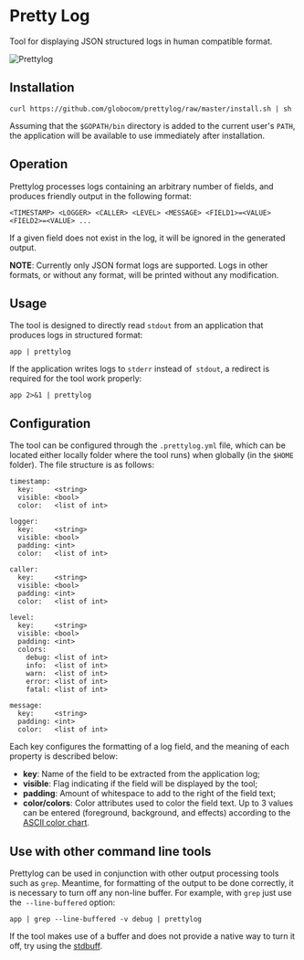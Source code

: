 # Pretty Log

Tool for displaying JSON structured logs in human compatible format.

![Prettylog](https://github.com/globocom/prettylog/raw/master/prettylog.png)

## Installation

    curl https://github.com/globocom/prettylog/raw/master/install.sh | sh 

Assuming that the `$GOPATH/bin` directory is added to the current user's `PATH`, the application will be available to use immediately after installation.

## Operation

Prettylog processes logs containing an arbitrary number of fields, and produces friendly output in the following format:

    <TIMESTAMP> <LOGGER> <CALLER> <LEVEL> <MESSAGE> <FIELD1>=<VALUE> <FIELD2>=<VALUE> ...

If a given field does not exist in the log, it will be ignored in the generated output.

**NOTE**: Currently only JSON format logs are supported. Logs in other formats, or without any format, will be printed without any modification.

## Usage

The tool is designed to directly read `stdout` from an application that produces logs in structured format:

    app | prettylog

If the application writes logs to `stderr` instead of` stdout`, a redirect is required for the tool work properly:

    app 2>&1 | prettylog

## Configuration

The tool can be configured through the `.prettylog.yml` file, which can be located either locally folder where the tool runs) when globally (in the `$HOME` folder). The file structure is as follows:

    timestamp:
      key:     <string>
      visible: <bool> 
      color:   <list of int>

    logger:
      key:     <string>
      visible: <bool>
      padding: <int>
      color:   <list of int> 

    caller:
      key:     <string>
      visible: <bool>
      padding: <int>
      color:   <list of int>

    level:
      key:     <string>
      visible: <bool>
      padding: <int>
      colors:
        debug: <list of int>
        info:  <list of int>
        warn:  <list of int>
        error: <list of int>
        fatal: <list of int>

    message:
      key:     <string>
      padding: <int>
      color:   <list of int>

Each key configures the formatting of a log field, and the meaning of each property is described below:

- **key**: Name of the field to be extracted from the application log;
- **visible**: Flag indicating if the field will be displayed by the tool;
- **padding**: Amount of whitespace to add to the right of the field text;
- **color/colors**: Color attributes used to color the field text. Up to 3 values ​​can be entered (foreground, background, and effects) according to the [ASCII color chart](https://en.wikipedia.org/wiki/ANSI_escape_code#Colors).

##  Use with other command line tools

Prettylog can be used in conjunction with other output processing tools such as `grep`. Meantime, for formatting of the output to be done correctly, it is necessary to turn off any non-line buffer. For example, with `grep` just use the` --line-buffered` option:

    app | grep --line-buffered -v debug | prettylog

If the tool makes use of a buffer and does not provide a native way to turn it off, try using the [stdbuff](https://www.gnu.org/software/coreutils/manual/html_node/stdbuf-invocation.html).

